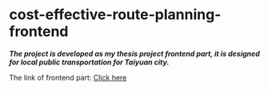 # cost-effective-route-planning-frontend

***The project is developed as my thesis project frontend part, it is designed for local public transportation for Taiyuan city.***

The link of frontend part: [Click here](https://github.com/chqwater/cost-effective-route-planning-backend.git)
